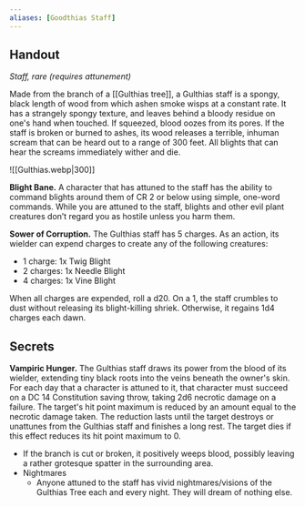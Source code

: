 ```yaml
---
aliases: [Goodthias Staff]
---
```


## Handout
_Staff, rare (requires attunement)_

Made from the branch of a [[Gulthias tree]], a Gulthias staff is a spongy, black length of wood from which ashen smoke wisps at a constant rate. It has a strangely spongy texture, and leaves behind a bloody residue on one's hand when touched. If squeezed, blood oozes from its pores. If the staff is broken or burned to ashes, its wood releases a terrible, inhuman scream that can be heard out to a range of 300 feet. All blights that can hear the screams immediately wither and die.

![[Gulthias.webp|300]]

**Blight Bane.** A character that has attuned to the staff has the ability to command blights around them of CR 2 or below using simple, one-word commands. While you are attuned to the staff, blights and other evil plant creatures don’t regard you as hostile unless you harm them.

**Sower of Corruption.** The Gulthias staff has 5 charges. As an action, its wielder can expend charges to create any of the following creatures:
- 1 charge: 1x Twig Blight
- 2 charges: 1x Needle Blight
- 4 charges: 1x Vine Blight

When all charges are expended, roll a d20. On a 1, the staff crumbles to dust without releasing its blight-killing shriek. Otherwise, it regains 1d4 charges each dawn.

## Secrets

**Vampiric Hunger.** The Gulthias staff draws its power from the blood of its wielder, extending tiny black roots into the veins beneath the owner's skin. For each day that a character is attuned to it, that character must succeed on a DC 14 Constitution saving throw, taking 2d6 necrotic damage on a failure. The target's hit point maximum is reduced by an amount equal to the necrotic damage taken. The reduction lasts until the target destroys or unattunes from the Gulthias staff and finishes a long rest. The target dies if this effect reduces its hit point maximum to 0.


- If the branch is cut or broken, it positively weeps blood, possibly leaving a rather grotesque spatter in the surrounding area.
- Nightmares
    - Anyone attuned to the staff has vivid nightmares/visions of the Gulthias Tree each and every night. They will dream of nothing else.